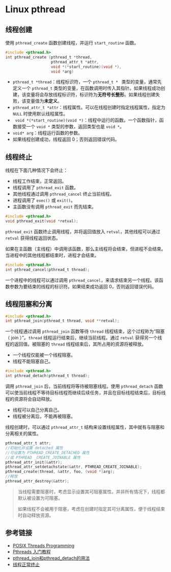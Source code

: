 # Linux pthread

## 线程创建

使用 `pthread_create` 函数创建线程，并运行 `start_routine` 函数。

```c
#include <pthread.h>
int pthread_create (pthread_t *thread,
                    pthread_attr_t *attr,
                    void *(*start_routine)(void *),
                    void *arg)
```

- `pthread_t *thread`：线程标识符，一个 `pthread_t * ` 类型的变量，通常先定义一个 `pthread_t` 类型的变量，在函数调用时传入其指针。如果线程成功创建，该变量将会存放线程标识符，标识符为**无符号长整形**。如果线程创建失败，该变量值为**未定义**。
- `pthread_attr_t *attr`：线程属性。可以在线程创建时指定线程属性，指定为 `NULL` 时使用默认线程属性。
- ` void *(*start_routine)(void *)`：线程中运行的函数。一个函数指针，函数接受一个 `void *` 类型的参数，返回类型也是 `void *`。
- `void* arg`：线程运行函数的参数。
- 如果线程创建成功，线程返回 0；否则返回错误代码。

## 线程终止

线程在下面几种情况下会终止：

- 线程工作结束，正常返回。
- 线程调用了 `pthread_exit` 函数。
- 其他线程通过调用 `pthread_cancel` 终止当前线程。
- 进程调用了 `exec()` 或 `exit()`。
- 主函数没有调用 `pthread_exit` 而先结束。

```c
#include <pthread.h>
void pthread_exit(void *retval);
```

`pthread_exit` 函数终止调用线程，并将返回值放入 `retval`，其他线程可以通过 `retval` 获得线程返回状态。

如果在主函数（主线程）中调用该函数，那么主线程将会结束，但进程不会结束。当进程中的其他线程都结束时，进程才会结束。

```c
#include <pthread.h>
int pthread_cancel(pthread_t thread);
```

一个进程中的线程可以通过调用 `pthread_cancel`，来请求结束另一个线程。该函数参数为要结束的线程的标识符。如果结束成功返回 0，否则返回错误代码。

## 线程阻塞和分离

```c
#include <pthread.h>
int pthread_join(pthread_t thread, void **retval);
```

一个线程通过调用 `pthread_join` 函数等待 `thread` 线程结束，这个过程称为“阻塞（ join ）”。`thread` 线程运行结束后，继续当前线程。通过 `retval` 获得另一个线程的返回值。被阻塞的 `thread` 线程结束后，其所占用的资源将被释放。

- 一个线程仅能被一个线程阻塞。
- 线程不能阻塞自己。

```c
#include <pthread.h>
int pthread_detach(pthread_t thread);
```

调用 `pthread_join` 后，当前线程将等待被阻塞线程。使用 `pthread_detach` 函数可以使当前线程不等待目标线程而继续后续任务，并且在目标线程结束后，目标线程的资源将会自动释放。

- 线程可以自己分离自己。
- 线程被分离后，不能再被阻塞。

线程创建时，可以通过 `pthread_attr_t` 结构来设置线程属性，其中就有与阻塞和分离相关的属性。

```c
pthread_attr_t attr;
//初始化并设置 detached 属性
//可设置为 PTHREAD_CREATE_DETACHED 属性
//或 PTHREAD _CREATE_JOINABLE 属性
pthread_attr_init(&attr);
pthread_attr_setdetachstate(&attr, PTHREAD_CREATE_JOINABLE);
pthread_create(thread, &attr, foo, (void *)arg);
//释放
pthread_attr_destroy(&attr);
```

>当线程需要阻塞时，考虑显示设置其可阻塞属性。并非所有情况下，线程都默认被设置为可阻塞。
>
>如果线程不会被用于阻塞，考虑在创建时指定其可分离属性，便于线程结束时自动释放资源。





## 参考链接

- [POSIX Threads Programming](https://hpc-tutorials.llnl.gov/posix/)
- [Pthreads 入门教程](https://hanbingyan.github.io/2016/03/07/pthread_on_linux/)
- [pthread_join和pthread_detach的用法](https://www.cnblogs.com/fnlingnzb-learner/p/6959285.html)
- [线程正常终止](https://www.cnblogs.com/zhangxuan/p/6430034.html)


